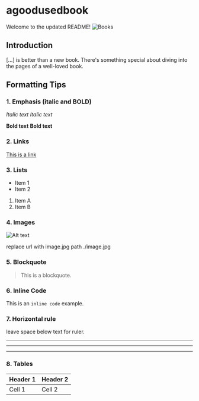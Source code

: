 # agoodusedbook

Welcome to the updated README!
![Books](https://www.janclaes.be/wp-content/uploads/2017/08/Banner-Book-byJC-750x278.jpg)

## Introduction

[...] is better than a new book. There's something special about diving into the pages of a well-loved book.

## Formatting Tips

### 1. Emphasis (italic and BOLD)

*Italic text*
_Italic text_

**Bold text**
__Bold text__


### 2. Links

[This is a link](https://github.com/ieatwordsforbreakfast)

### 3. Lists

- Item 1
- Item 2

1. Item A
2. Item B

### 4. Images

![Alt text](https://www.pngitem.com/pimgs/m/19-197816_kawaii-banners-para-youtube-banner-kawaii-para-youtube.png)

replace url with image.jpg path ./image.jpg

### 5. Blockquote

> This is a blockquote.

### 6. Inline Code

This is an `inline code` example.

### 7. Horizontal rule

leave space below text for ruler.

---

***

___

### 8. Tables

| Header 1 | Header 2 |
|----------|----------|
| Cell 1   | Cell 2   |

